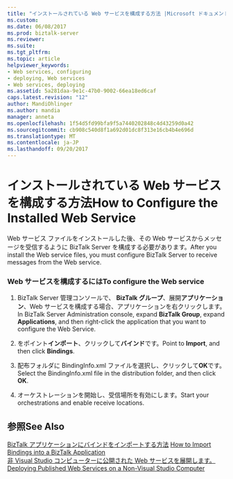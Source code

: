 ```yaml
---
title: "インストールされている Web サービスを構成する方法 |Microsoft ドキュメント"
ms.custom: 
ms.date: 06/08/2017
ms.prod: biztalk-server
ms.reviewer: 
ms.suite: 
ms.tgt_pltfrm: 
ms.topic: article
helpviewer_keywords:
- Web services, configuring
- deploying, Web services
- Web services, deploying
ms.assetid: 5a281daa-9e1c-47b0-9002-66ea18ed6caf
caps.latest.revision: "12"
author: MandiOhlinger
ms.author: mandia
manager: anneta
ms.openlocfilehash: 1f54d5fd99bfa9f5a7440202848c4d43259d0a42
ms.sourcegitcommit: cb908c540d8f1a692d01dc8f313e16cb4b4e696d
ms.translationtype: MT
ms.contentlocale: ja-JP
ms.lasthandoff: 09/20/2017
---
```

# <a name="how-to-configure-the-installed-web-service"></a><span data-ttu-id="941e8-102">インストールされている Web サービスを構成する方法</span><span class="sxs-lookup"><span data-stu-id="941e8-102">How to Configure the Installed Web Service</span></span>
<span data-ttu-id="941e8-103">Web サービス ファイルをインストールした後、その Web サービスからメッセージを受信するように BizTalk Server を構成する必要があります。</span><span class="sxs-lookup"><span data-stu-id="941e8-103">After you install the Web service files, you must configure BizTalk Server to receive messages from the Web service.</span></span>  
  
### <a name="to-configure-the-web-service"></a><span data-ttu-id="941e8-104">Web サービスを構成するには</span><span class="sxs-lookup"><span data-stu-id="941e8-104">To configure the Web service</span></span>  
  
1.  <span data-ttu-id="941e8-105">BizTalk Server 管理コンソールで、 **BizTalk グループ**、展開**アプリケーション**、Web サービスを構成する場合、アプリケーションを右クリックします。</span><span class="sxs-lookup"><span data-stu-id="941e8-105">In BizTalk Server Administration console, expand **BizTalk Group**, expand **Applications**, and then right-click the application that you want to configure the Web Service.</span></span>  
  
2.  <span data-ttu-id="941e8-106">をポイント**インポート**、クリックして**バインド**です。</span><span class="sxs-lookup"><span data-stu-id="941e8-106">Point to **Import**, and then click **Bindings**.</span></span>  
  
3.  <span data-ttu-id="941e8-107">配布フォルダに BindingInfo.xml ファイルを選択し、クリックして**OK**です。</span><span class="sxs-lookup"><span data-stu-id="941e8-107">Select the BindingInfo.xml file in the distribution folder, and then click **OK**.</span></span>  
  
4.  <span data-ttu-id="941e8-108">オーケストレーションを開始し、受信場所を有効にします。</span><span class="sxs-lookup"><span data-stu-id="941e8-108">Start your orchestrations and enable receive locations.</span></span>  
  
## <a name="see-also"></a><span data-ttu-id="941e8-109">参照</span><span class="sxs-lookup"><span data-stu-id="941e8-109">See Also</span></span>  
 <span data-ttu-id="941e8-110">[BizTalk アプリケーションにバインドをインポートする方法](../core/how-to-import-bindings-into-a-biztalk-application.md) </span><span class="sxs-lookup"><span data-stu-id="941e8-110">[How to Import Bindings into a BizTalk Application](../core/how-to-import-bindings-into-a-biztalk-application.md) </span></span>  
 [<span data-ttu-id="941e8-111">非 Visual Studio コンピューターに公開された Web サービスを展開します。</span><span class="sxs-lookup"><span data-stu-id="941e8-111">Deploying Published Web Services on a Non-Visual Studio Computer</span></span>](../core/deploying-published-web-services-on-a-non-visual-studio-computer.md)